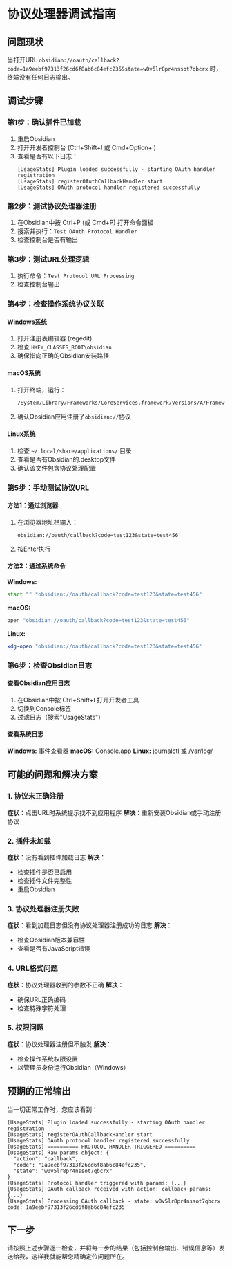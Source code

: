 # 协议处理器调试指南

## 问题现状

当打开URL `obsidian://oauth/callback?code=1a9eebf97313f26cd6f8ab6c84efc235&state=w0v5lr8pr4nssot7qbcrx` 时，终端没有任何日志输出。

## 调试步骤

### 第1步：确认插件已加载
1. 重启Obsidian
2. 打开开发者控制台 (Ctrl+Shift+I 或 Cmd+Option+I)
3. 查看是否有以下日志：
   ```
   [UsageStats] Plugin loaded successfully - starting OAuth handler registration
   [UsageStats] registerOAuthCallbackHandler start
   [UsageStats] OAuth protocol handler registered successfully
   ```

### 第2步：测试协议处理器注册
1. 在Obsidian中按 Ctrl+P (或 Cmd+P) 打开命令面板
2. 搜索并执行：`Test OAuth Protocol Handler`
3. 检查控制台是否有输出

### 第3步：测试URL处理逻辑
1. 执行命令：`Test Protocol URL Processing`
2. 检查控制台输出

### 第4步：检查操作系统协议关联

#### Windows系统
1. 打开注册表编辑器 (regedit)
2. 检查 `HKEY_CLASSES_ROOT\obsidian`
3. 确保指向正确的Obsidian安装路径

#### macOS系统
1. 打开终端，运行：
   ```bash
   /System/Library/Frameworks/CoreServices.framework/Versions/A/Frameworks/LaunchServices.framework/Versions/A/Support/lsregister -dump | grep obsidian
   ```
2. 确认Obsidian应用注册了`obsidian://`协议

#### Linux系统
1. 检查 `~/.local/share/applications/` 目录
2. 查看是否有Obsidian的.desktop文件
3. 确认该文件包含协议处理配置

### 第5步：手动测试协议URL

#### 方法1：通过浏览器
1. 在浏览器地址栏输入：
   ```
   obsidian://oauth/callback?code=test123&state=test456
   ```
2. 按Enter执行

#### 方法2：通过系统命令

**Windows:**
```cmd
start "" "obsidian://oauth/callback?code=test123&state=test456"
```

**macOS:**
```bash
open "obsidian://oauth/callback?code=test123&state=test456"
```

**Linux:**
```bash
xdg-open "obsidian://oauth/callback?code=test123&state=test456"
```

### 第6步：检查Obsidian日志

#### 查看Obsidian应用日志
1. 在Obsidian中按 Ctrl+Shift+I 打开开发者工具
2. 切换到Console标签
3. 过滤日志（搜索"UsageStats"）

#### 查看系统日志
**Windows:** 事件查看器
**macOS:** Console.app
**Linux:** journalctl 或 /var/log/

## 可能的问题和解决方案

### 1. 协议未正确注册
**症状**：点击URL时系统提示找不到应用程序
**解决**：重新安装Obsidian或手动注册协议

### 2. 插件未加载
**症状**：没有看到插件加载日志
**解决**：
- 检查插件是否已启用
- 检查插件文件完整性
- 重启Obsidian

### 3. 协议处理器注册失败
**症状**：看到加载日志但没有协议处理器注册成功的日志
**解决**：
- 检查Obsidian版本兼容性
- 查看是否有JavaScript错误

### 4. URL格式问题
**症状**：协议处理器收到的参数不正确
**解决**：
- 确保URL正确编码
- 检查特殊字符处理

### 5. 权限问题
**症状**：协议处理器注册但不触发
**解决**：
- 检查操作系统权限设置
- 以管理员身份运行Obsidian（Windows）

## 预期的正常输出

当一切正常工作时，您应该看到：

```
[UsageStats] Plugin loaded successfully - starting OAuth handler registration
[UsageStats] registerOAuthCallbackHandler start
[UsageStats] OAuth protocol handler registered successfully
[UsageStats] ========== PROTOCOL HANDLER TRIGGERED ==========
[UsageStats] Raw params object: {
  "action": "callback",
  "code": "1a9eebf97313f26cd6f8ab6c84efc235",
  "state": "w0v5lr8pr4nssot7qbcrx"
}
[UsageStats] Protocol handler triggered with params: {...}
[UsageStats] OAuth callback received with action: callback params: {...}
[UsageStats] Processing OAuth callback - state: w0v5lr8pr4nssot7qbcrx code: 1a9eebf97313f26cd6f8ab6c84efc235
```

## 下一步

请按照上述步骤逐一检查，并将每一步的结果（包括控制台输出、错误信息等）发送给我，这样我就能帮您精确定位问题所在。
